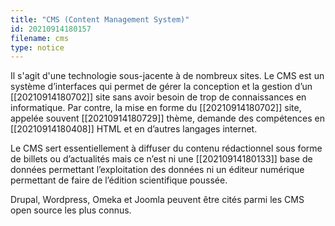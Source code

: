 ```yaml
---
title: "CMS (Content Management System)"
id: 20210914180157
filename: cms
type: notice
---
```


Il s'agit d'une technologie sous-jacente à de nombreux sites. Le CMS est un système d’interfaces qui permet de gérer la conception et la gestion d’un [[20210914180702]] site sans avoir besoin de trop de connaissances en informatique. Par contre, la mise en forme du [[20210914180702]] site, appelée souvent [[20210914180729]] thème, demande des compétences en [[20210914180408]] HTML et en d’autres langages internet.

Le CMS sert essentiellement à diffuser du contenu rédactionnel sous forme de billets ou d’actualités mais ce n’est ni une [[20210914180133]] base de données permettant l’exploitation des données ni un éditeur numérique permettant de faire de l’édition scientifique poussée.

Drupal, Wordpress, Omeka et Joomla peuvent être cités parmi les CMS open source les plus connus.

